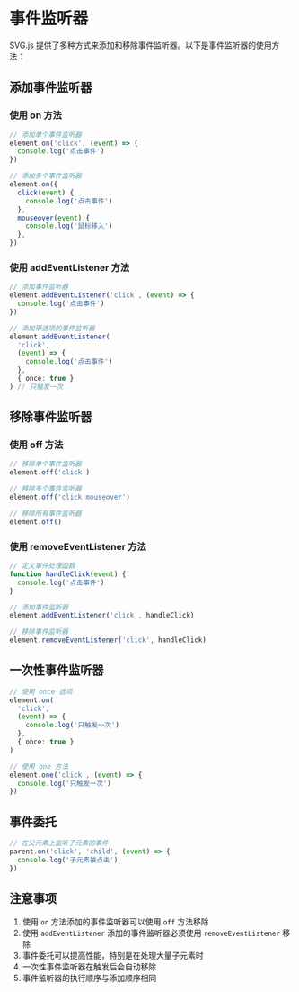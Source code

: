 # 事件监听器

SVG.js 提供了多种方式来添加和移除事件监听器。以下是事件监听器的使用方法：

## 添加事件监听器

### 使用 on 方法

```ts
// 添加单个事件监听器
element.on('click', (event) => {
  console.log('点击事件')
})

// 添加多个事件监听器
element.on({
  click(event) {
    console.log('点击事件')
  },
  mouseover(event) {
    console.log('鼠标移入')
  },
})
```

### 使用 addEventListener 方法

```ts
// 添加事件监听器
element.addEventListener('click', (event) => {
  console.log('点击事件')
})

// 添加带选项的事件监听器
element.addEventListener(
  'click',
  (event) => {
    console.log('点击事件')
  },
  { once: true }
) // 只触发一次
```

## 移除事件监听器

### 使用 off 方法

```ts
// 移除单个事件监听器
element.off('click')

// 移除多个事件监听器
element.off('click mouseover')

// 移除所有事件监听器
element.off()
```

### 使用 removeEventListener 方法

```ts
// 定义事件处理函数
function handleClick(event) {
  console.log('点击事件')
}

// 添加事件监听器
element.addEventListener('click', handleClick)

// 移除事件监听器
element.removeEventListener('click', handleClick)
```

## 一次性事件监听器

```ts
// 使用 once 选项
element.on(
  'click',
  (event) => {
    console.log('只触发一次')
  },
  { once: true }
)

// 使用 one 方法
element.one('click', (event) => {
  console.log('只触发一次')
})
```

## 事件委托

```ts
// 在父元素上监听子元素的事件
parent.on('click', 'child', (event) => {
  console.log('子元素被点击')
})
```

## 注意事项

1. 使用 `on` 方法添加的事件监听器可以使用 `off` 方法移除
2. 使用 `addEventListener` 添加的事件监听器必须使用 `removeEventListener` 移除
3. 事件委托可以提高性能，特别是在处理大量子元素时
4. 一次性事件监听器在触发后会自动移除
5. 事件监听器的执行顺序与添加顺序相同
